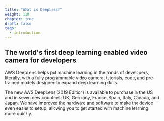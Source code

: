 ```yaml
---
title: "What is DeepLens?"
weight: 120
chapter: true
draft: false
tags:
  - introduction
---
```

## The world's first deep learning enabled video camera for developers

AWS DeepLens helps put machine learning in the hands of developers, literally, with a fully programmable video camera, tutorials, code, and pre-trained models designed to expand deep learning skills.

The new AWS DeepLens (2019 Edition) is available to purchase in the US and in seven new countries: UK, Germany, France, Spain, Italy, Canada, and Japan. We have improved the hardware and software to make the device even easier to setup, allowing you to get started with machine learning more quickly.  

